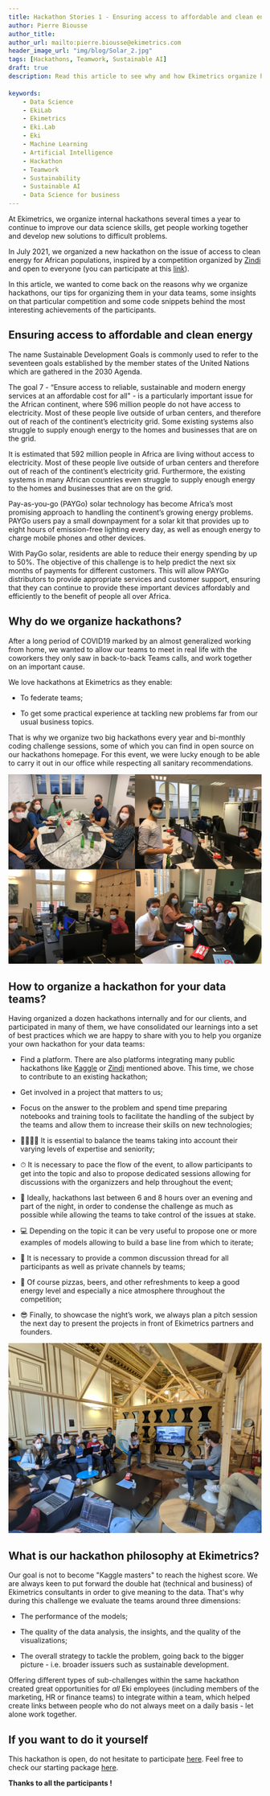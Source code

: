 ```yaml
---
title: Hackathon Stories 1 - Ensuring access to affordable and clean energy
author: Pierre Biousse
author_title:
author_url: mailto:pierre.biousse@ekimetrics.com
header_image_url: "img/blog/Solar_2.jpg"
tags: [Hackathons, Teamwork, Sustainable AI]
draft: true
description: Read this article to see why and how Ekimetrics organize hackathons and learn important tips for organizing your own hackathons.

keywords:
    - Data Science
    - EkiLab
    - Ekimetrics
    - Eki.Lab
    - Eki
    - Machine Learning
    - Artificial Intelligence
    - Hackathon
    - Teamwork
    - Sustainability
    - Sustainable AI
    - Data Science for business
---
```


<!--truncate-->


At Ekimetrics, we organize internal hackathons several times a year to continue to improve our data science skills, get people working together and develop new solutions to difficult problems.

In July 2021, we organized a new hackathon on the issue of access to clean energy for African populations, inspired by a competition organized by [Zindi](https://zindi.africa/competitions) and open to everyone (you can participate at this [link](https://zindi.africa/competitions/sfc-paygo-solar-credit-repayment-competition)).

In this article, we wanted to come back on the reasons why we organize hackathons, our tips for organizing them in your data teams, some insights on that particular competition and some code snippets behind the most interesting achievements of the participants.


## Ensuring access to affordable and clean energy

The name Sustainable Development Goals is commonly used to refer to the seventeen goals established by the member states of the United Nations which are gathered in the 2030 Agenda. 


The goal 7 - “Ensure access to reliable, sustainable and modern energy services at an affordable cost for all" - is a particularly important issue for the African continent, where 596 million people do not have access to electricity.
Most of these people live outside of urban centers, and therefore out of reach of the continent’s electricity grid. Some existing systems also struggle to supply enough energy to the homes and businesses that are on the grid. 


It is estimated that 592 million people in Africa are living without access to electricity. Most of these people live outside of urban centers and therefore out of reach of the continent’s electricity grid. Furthermore, the existing systems in many African countries even struggle to supply enough energy to the homes and businesses that are on the grid. 


Pay-as-you-go (PAYGo) solar technology has become Africa’s most promising approach to handling the continent’s growing energy problems. PAYGo users pay a small downpayment for a solar kit that provides up to eight hours of emission-free lighting every day, as well as enough energy to charge mobile phones and other devices. 



With PayGo solar, residents are able to reduce their energy spending by up to 50%. 
The objective of this challenge is to help predict the next six months of payments for different customers. This will allow PAYGo distributors to provide appropriate services and customer support, ensuring that they can continue to provide these important devices affordably and efficiently to the benefit of people all over Africa. 





## Why do we organize hackathons?

After a long period of COVID19 marked by an almost generalized working from home, we wanted to allow our teams to meet in real life with the coworkers they only saw in back-to-back Teams calls, and work together on an important cause.  

We love hackathons at Ekimetrics as they enable: 

- To federate teams;

- To get some practical experience at tackling new problems far from our usual business topics.

That is why we organize two big hackathons every year and bi-monthly coding challenge sessions, some of which you can find in open source on our hackathons homepage. 
For this event, we were lucky enough to be able to carry it out in our office while respecting all sanitary recommendations.


![](img/Hackathon_Stories_1/Team.png)



## How to organize a hackathon for your data teams?

Having organized a dozen hackathons internally and for our clients, and participated in many of them, we have consolidated our learnings into a set of best practices which we are happy to share with you to help you organize your own hackathon for your data teams:

- Find a platform. There are also platforms integrating many public hackathons like [Kaggle](https://www.kaggle.com/) or [Zindi](https://zindi.africa/) mentioned above. This time, we chose to contribute to an existing hackathon;

- Get involved in a project that matters to us;

- Focus on the answer to the problem and spend time preparing notebooks and training tools to facilitate the handling of the subject by the teams and allow them to increase their skills on new technologies;

- 👨‍👨‍👦‍👦 It is essential to balance the teams taking into account their varying levels of expertise and seniority;

- ⏱ It is necessary to pace the flow of the event, to allow participants to get into the topic and also to propose dedicated sessions allowing for discussions with the organizzers and help throughout the event;

- 🏁 Ideally, hackathons last between 6 and 8 hours over an evening and part of the night, in order to condense the challenge as much as possible while allowing the teams to take control of the issues at stake. 

- 💻 Depending on the topic it can be very useful to propose one or more examples of models allowing to build a base line from which to iterate;

- 💬 It is necessary to provide a common discussion thread for all participants as well as private channels by teams;

- 🍾 Of course pizzas, beers, and other refreshments to keep a good energy level and especially a nice atmosphere throughout the competition;

- 😎 Finally, to showcase the night’s work, we always plan a pitch session the next day to present the projects in front of Ekimetrics partners and founders.

![](img/Hackathon_Stories_1/Image32.png)



## What is our hackathon philosophy at Ekimetrics?


Our goal is not to become "Kaggle masters" to reach the highest score.
We are always keen to put forward the double hat (technical and business) of Ekimetrics consultants in order to give meaning to the data.
That's why during this challenge we evaluate the teams around three dimensions:

- The performance of the models;

- The quality of the data analysis, the insights, and the quality of the visualizations;

- The overall strategy to tackle the problem, going back to the bigger picture - i.e. broader issuers such as sustainable development.

Offering different types of sub-challenges within the same hackathon created great opportunities for *all* Eki employees (including members of the marketing, HR or finance teams) to integrate within a team, which helped create links between people who do not always meet on a daily basis - let alone work together.


## If you want to do it yourself

This hackathon is open, do not hesitate to participate [here](https://zindi.africa/competitions/sfc-paygo-solar-credit-repayment-competition).
Feel free to check our starting package [here](https://ekimetrics.github.io/blog/).

**Thanks to all the participants !**


